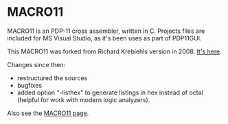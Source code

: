 # MACRO11
MACRO11 is an PDP-11 cross assembler, written in C.
Projects files are included for MS Visual Studio, as it's been uses as part of  PDP11GUI.

This MACRO11 was forked from Richard Krebiehls version in 2008.
[It's here](http://www.dbit.com/pub/pdp11/macro11/).

Changes since then:
* restructured the sources
* bugfixes
* added option "-listhex" to generate listings in hex instead of octal (helpful for work with modern logic analyzers).

Also see the [MACRO11 page](http://www.retrocmp.com/tools/macro11).

